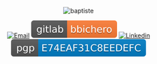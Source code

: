 <p align=center><img src="medidum_bbichero.jpg" class="img-circle" alt="baptiste"/></p>

<p align=center>
   <a href="mailto:baptiste@bicheron.com"><img src="mail-baptiste%40bicheron.com-red.svg" alt="Email"></a>
   <a href="https://gitlab.com/bbichero"><img src="gitlab-bbichero-orange.svg" alt="Gitlab"/></a>
   <a href="https://www.linkedin.com/in/baptiste-b-438a6b11b/"><img src="likedin-baptiste-blue.svg" alt="Linkedin"/></a>
   <a href="https://raw.githubusercontent.com/bbichero/CV/master/publickey.baptiste@bicheron.com.asc"><img src="pgp-E74EAF31C8EEDEFC-blue.svg" alt="PGP_key"></a>
</p>
